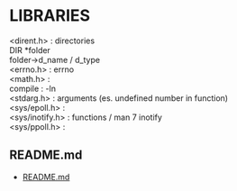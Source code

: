 # LIBRARIES   
  
<dirent.h> : directories  
	DIR *folder  
	folder->d_name / d_type  
<errno.h> : errno  
<math.h> :  
	compile : -ln  
<stdarg.h> : arguments (es. undefined number in function)  
<sys/epoll.h> :   
<sys/inotify.h> : functions / man 7 inotify  
<sys/ppoll.h> :   















## README.md  
*	[README.md](./README.md)  

